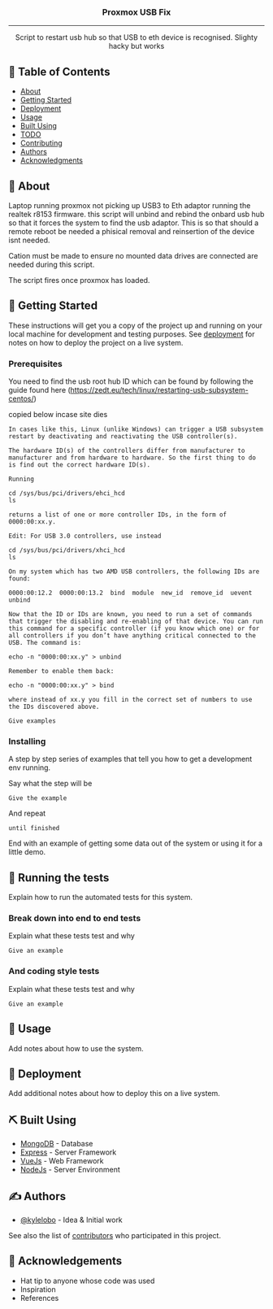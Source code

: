 <h3 align="center">Proxmox USB Fix</h3>

<div align="center">

[//]: # "[![Status](https://img.shields.io/badge/status-active-success.svg)]()"
[//]: # "[![GitHub Issues](https://img.shields.io/github/issues/kylelobo/The-Documentation-Compendium.svg)](https://github.com/kylelobo/The-Documentation-Compendium/issues)"
[//]: # "[![GitHub Pull Requests](https://img.shields.io/github/issues-pr/kylelobo/The-Documentation-Compendium.svg)](https://github.com/kylelobo/The-Documentation-Compendium/pulls)"
[//]: # "[![License](https://img.shields.io/badge/license-MIT-blue.svg)](/LICENSE)"

</div>

---

<p align="center"> Script to restart usb hub so that USB to eth device is recognised. Slighty hacky but works
    <br> 
</p>

## 📝 Table of Contents

- [About](#about)
- [Getting Started](#getting_started)
- [Deployment](#deployment)
- [Usage](#usage)
- [Built Using](#built_using)
- [TODO](../TODO.md)
- [Contributing](../CONTRIBUTING.md)
- [Authors](#authors)
- [Acknowledgments](#acknowledgement)

## 🧐 About <a name = "about"></a>

Laptop running proxmox not picking up USB3 to Eth adaptor running the realtek r8153 firmware. this script will unbind and rebind the onbard usb hub so that it forces the system to find the usb adaptor. This is so that should a remote reboot be needed a phisical removal and reinsertion of the device isnt needed.

Cation must be made to ensure no mounted data drives are connected are needed during this script.

The script fires once proxmox has loaded.

## 🏁 Getting Started <a name = "getting_started"></a>

These instructions will get you a copy of the project up and running on your local machine for development and testing purposes. See [deployment](#deployment) for notes on how to deploy the project on a live system.

### Prerequisites

You need to find the usb root hub ID which can be found by following the guide found here (https://zedt.eu/tech/linux/restarting-usb-subsystem-centos/)

copied below incase site dies
```
In cases like this, Linux (unlike Windows) can trigger a USB subsystem restart by deactivating and reactivating the USB controller(s).

The hardware ID(s) of the controllers differ from manufacturer to manufacturer and from hardware to hardware. So the first thing to do is find out the correct hardware ID(s).

Running

cd /sys/bus/pci/drivers/ehci_hcd
ls

returns a list of one or more controller IDs, in the form of 0000:00:xx.y.

Edit: For USB 3.0 controllers, use instead

cd /sys/bus/pci/drivers/xhci_hcd
ls

On my system which has two AMD USB controllers, the following IDs are found:

0000:00:12.2  0000:00:13.2  bind  module  new_id  remove_id  uevent  unbind

Now that the ID or IDs are known, you need to run a set of commands that trigger the disabling and re-enabling of that device. You can run this command for a specific controller (if you know which one) or for all controllers if you don’t have anything critical connected to the USB. The command is:

echo -n "0000:00:xx.y" > unbind

Remember to enable them back:

echo -n "0000:00:xx.y" > bind

where instead of xx.y you fill in the correct set of numbers to use the IDs discovered above.
```
```
Give examples
```

### Installing

A step by step series of examples that tell you how to get a development env running.

Say what the step will be

```
Give the example
```

And repeat

```
until finished
```

End with an example of getting some data out of the system or using it for a little demo.

## 🔧 Running the tests <a name = "tests"></a>

Explain how to run the automated tests for this system.

### Break down into end to end tests

Explain what these tests test and why

```
Give an example
```

### And coding style tests

Explain what these tests test and why

```
Give an example
```

## 🎈 Usage <a name="usage"></a>

Add notes about how to use the system.

## 🚀 Deployment <a name = "deployment"></a>

Add additional notes about how to deploy this on a live system.

## ⛏️ Built Using <a name = "built_using"></a>

- [MongoDB](https://www.mongodb.com/) - Database
- [Express](https://expressjs.com/) - Server Framework
- [VueJs](https://vuejs.org/) - Web Framework
- [NodeJs](https://nodejs.org/en/) - Server Environment

## ✍️ Authors <a name = "authors"></a>

- [@kylelobo](https://github.com/kylelobo) - Idea & Initial work

See also the list of [contributors](https://github.com/kylelobo/The-Documentation-Compendium/contributors) who participated in this project.

## 🎉 Acknowledgements <a name = "acknowledgement"></a>

- Hat tip to anyone whose code was used
- Inspiration
- References
